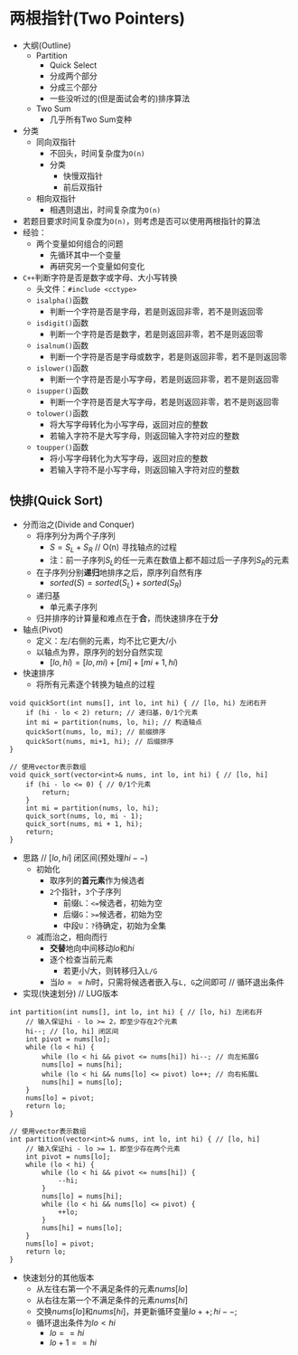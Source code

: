 # 两根指针(Two Pointers)

* 大纲(Outline)
  * Partition
    * Quick Select
    * 分成两个部分
    * 分成三个部分
    * 一些没听过的(但是面试会考的)排序算法
  * Two Sum
    * 几乎所有Two Sum变种
* 分类
  * 同向双指针
    * 不回头，时间复杂度为`O(n)`
    * 分类
      * 快慢双指针
      * 前后双指针
  * 相向双指针
    * 相遇则退出，时间复杂度为`O(n)`
* 若题目要求时间复杂度为`O(n)`，则考虑是否可以使用两根指针的算法
* 经验：
  * 两个变量如何组合的问题
    * 先循环其中一个变量
    * 再研究另一个变量如何变化
* `C++`判断字符是否是数字或字母、大小写转换
  * 头文件：`#include <cctype>`
  * `isalpha()`函数
    * 判断一个字符是否是字母，若是则返回非零，若不是则返回零
  * `isdigit()`函数
    * 判断一个字符是否是数字，若是则返回非零，若不是则返回零
  * `isalnum()`函数
    * 判断一个字符是否是字母或数字，若是则返回非零，若不是则返回零
  * `islower()`函数
    * 判断一个字符是否是小写字母，若是则返回非零，若不是则返回零
  * `isupper()`函数
    * 判断一个字符是否是大写字母，若是则返回非零，若不是则返回零
  * `tolower()`函数
    * 将大写字母转化为小写字母，返回对应的整数
    * 若输入字符不是大写字母，则返回输入字符对应的整数
  * `toupper()`函数
    * 将小写字母转化为大写字母，返回对应的整数
    * 若输入字符不是小写字母，则返回输入字符对应的整数
## 快排(Quick Sort)
* 分而治之(Divide and Conquer)
  * 将序列分为两个子序列
    * $S = S_L + S_R$ // O(n) 寻找轴点的过程
    * 注：前一子序列$S_L$的任一元素在数值上都不超过后一子序列$S_R$的元素
  * 在子序列分别**递归**地排序之后，原序列自然有序
    * $sorted(S) = sorted(S_L) + sorted(S_R)$
  * 递归基
    * 单元素子序列
  * 归并排序的计算量和难点在于**合**，而快速排序在于**分**
* 轴点(Pivot)
  * 定义：左/右侧的元素，均不比它更大/小
  * 以轴点为界，原序列的划分自然实现
    * $[lo, hi) = [lo, mi) + [mi] + [mi+1, hi)$
* 快速排序
  * 将所有元素逐个转换为轴点的过程
```
void quickSort(int nums[], int lo, int hi) { // [lo, hi) 左闭右开
    if (hi - lo < 2) return; // 递归基，0/1个元素
    int mi = partition(nums, lo, hi); // 构造轴点
    quickSort(nums, lo, mi); // 前缀排序
    quickSort(nums, mi+1, hi); // 后缀排序
}

// 使用vector表示数组
void quick_sort(vector<int>& nums, int lo, int hi) { // [lo, hi]
    if (hi - lo <= 0) { // 0/1个元素
        return;
    }
    int mi = partition(nums, lo, hi);
    quick_sort(nums, lo, mi - 1);
    quick_sort(nums, mi + 1, hi);
    return;
}
```
* 思路 // $[lo, hi]$ 闭区间(预处理$hi--$)
  * 初始化
    * 取序列的**首元素**作为候选者
    * `2`个指针，`3`个子序列
      * 前缀`L`：`<=`候选者，初始为空
      * 后缀`G`：`>=`候选者，初始为空
      * 中段`U`：`?`待确定，初始为全集
  * 减而治之，相向而行
    * **交替**地向中间移动$lo$和$hi$
    * 逐个检查当前元素
      * 若更小/大，则转移归入`L/G`
    * 当$lo==hi$时，只需将候选者嵌入与`L, G`之间即可 // 循环退出条件
* 实现(快速划分) // LUG版本
```
int partition(int nums[], int lo, int hi) { // [lo, hi) 左闭右开
    // 输入保证hi - lo >= 2，即至少存在2个元素
    hi--; // [lo, hi] 闭区间
    int pivot = nums[lo];
    while (lo < hi) {
        while (lo < hi && pivot <= nums[hi]) hi--; // 向左拓展G
        nums[lo] = nums[hi];
        while (lo < hi && nums[lo] <= pivot) lo++; // 向右拓展L
        nums[hi] = nums[lo];
    }
    nums[lo] = pivot;
    return lo;
}

// 使用vector表示数组
int partition(vector<int>& nums, int lo, int hi) { // [lo, hi]
    // 输入保证hi - lo >= 1，即至少存在两个元素
    int pivot = nums[lo];
    while (lo < hi) {
        while (lo < hi && pivot <= nums[hi]) {
            --hi;
        }
        nums[lo] = nums[hi];
        while (lo < hi && nums[lo] <= pivot) {
            ++lo;
        }
        nums[hi] = nums[lo];
    }
    nums[lo] = pivot;
    return lo;
}
```
* 快速划分的其他版本
  * 从左往右第一个不满足条件的元素$nums[lo]$
  * 从右往左第一个不满足条件的元素$nums[hi]$
  * 交换$nums[lo]$和$nums[hi]$，并更新循环变量$lo++; hi--;$
  * 循环退出条件为$lo < hi$
    * $lo == hi$
    * $lo + 1 == hi$
